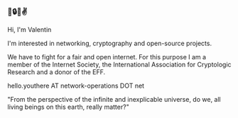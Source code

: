 <!--
Valentin Binotto
From the perspective of the infinite and inexplicable universe, do we, all living beings on this earth, really matter?
I don't think so.
-->
### 🙏🔒🍣✌️

Hi, I'm Valentin 

I'm interested in networking, cryptography and open-source projects.

We have to fight for a fair and open internet. For this purpose I am a member of the Internet Society, the International Association for Cryptologic Research and a donor of the EFF.

hello.youthere AT network-operations DOT net


"From the perspective of the infinite and inexplicable universe, do we, all living beings on this earth, really matter?"
